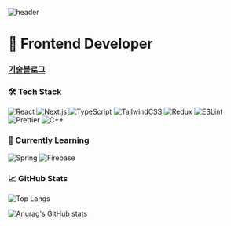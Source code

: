 

![header](https://capsule-render.vercel.app/api?type=venom&color=auto&height=300&section=header&text=Hello-nl-&desc=I'm%20JaehoSon&fontSize=50&animation=fadeIn)
  

# 🚀 Frontend Developer
  
### [기술블로그](https://velog.io/@wlrmadlwhgdk)


### 🛠 Tech Stack
![React](https://img.shields.io/badge/-React-61DAFB?logo=react&logoColor=white&style=flat-square)
![Next.js](https://img.shields.io/badge/-Next.js-000000?logo=nextdotjs&logoColor=white&style=flat-square)
![TypeScript](https://img.shields.io/badge/-TypeScript-3178C6?logo=typescript&logoColor=white&style=flat-square)
![TailwindCSS](https://img.shields.io/badge/-TailwindCSS-06B6D4?logo=tailwindcss&logoColor=white&style=flat-square)
![Redux](https://img.shields.io/badge/-Redux-764ABC?logo=redux&logoColor=white&style=flat-square)
![ESLint](https://img.shields.io/badge/-ESLint-4B32C3?logo=eslint&logoColor=white&style=flat-square)
![Prettier](https://img.shields.io/badge/-Prettier-F7B93E?logo=prettier&logoColor=white&style=flat-square)
![C++](https://img.shields.io/badge/-C%2B%2B-00599C?logo=c%2B%2B&logoColor=white&style=flat-square)


### 🌱 Currently Learning
![Spring](https://img.shields.io/badge/-Spring-6DB33F?logo=spring&logoColor=white&style=flat-square)
![Firebase](https://img.shields.io/badge/-Firebase-FFCA28?logo=firebase&logoColor=white&style=flat-square)



### 📈 GitHub Stats
![Top Langs](https://github-readme-stats.vercel.app/api/top-langs/?username=thswogh&layout=compact)

[![Anurag's GitHub stats](https://github-readme-stats.vercel.app/api?username=thswogh)](https://github.com/anuraghazra/github-readme-stats)


<!--
**thswogh/thswogh** is a ✨ _special_ ✨ repository because its `README.md` (this file) appears on your GitHub profile.

Here are some ideas to get you started:

- 🔭 I’m currently working on ...
- 🌱 I’m currently learning ...
- 👯 I’m looking to collaborate on ...
- 🤔 I’m looking for help with ...
- 💬 Ask me about ...
- 📫 How to reach me: ...
- 😄 Pronouns: ...
- ⚡ Fun fact: ...
-->
